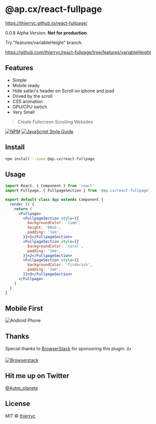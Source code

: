 # @ap.cx/react-fullpage

https://thierryc.github.io/react-fullpage/

0.0.8 Alpha Version. **Not for production**.

Try "features/variableHeight" branch.

https://github.com/thierryc/react-fullpage/tree/features/variableHeight

## Features

- Simple
- Mobile ready
- Hide safari's header on Scroll on iphone and ipad
- Drived by the scroll
- CSS animation
- GPU/CPU swtich
- Very Small

> Create Fullscreen Scrolling Websites

[![NPM](https://img.shields.io/npm/v/@ap.cx/react-fullpage.svg)](https://www.npmjs.com/package/react-fullpage) [![JavaScript Style Guide](https://img.shields.io/badge/code_style-standard-brightgreen.svg)](https://standardjs.com)

## Install

```bash
npm install --save @ap.cx/react-fullpage
```

## Usage

```jsx
import React, { Component } from 'react'
import Fullpage, { FullpageSection } from '@ap.cx/react-fullpage'

export default class App extends Component {
  render () {
    return (
      <Fullpage>
        <FullpageSection style={{
          backgroundColor: 'lime',
          height: '80vh',
          padding: '1em',
        }}>1</FullpageSection>
        <FullpageSection style={{
          backgroundColor: 'coral',
          padding: '1em',
        }}>2</FullpageSection>
        <FullpageSection style={{
          backgroundColor: 'firebrick',
          padding: '1em',
        }}>3</FullpageSection>
      </Fullpage>
    )
  }
}

```

## Mobile First

![Android Phone](https://raw.githubusercontent.com/thierryc/react-fullpage/master/static/images/android-phone.jpg)

## Thanks

Special thanks to [BrowserStack](https://www.browserstack.com/users/sign_up) for sponsoring this plugin. 👍

[![Browserstack](https://raw.githubusercontent.com/thierryc/react-fullpage/master/static/images/browserstack@2x.png)](https://www.browserstack.com/users/sign_up)

## Hit me up on Twitter

[@Autre_planete](https://twitter.com/Autre_planete?ref=github)

## License

MIT © [thierryc](https://github.com/thierryc)
